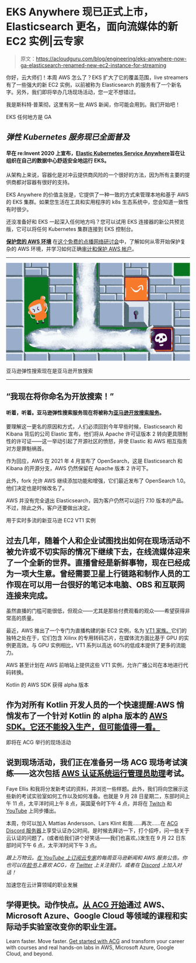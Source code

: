# EKS Anywhere 现已正式上市，Elasticsearch 更名，面向流媒体的新 EC2 实例|云专家

> 原文：<https://acloudguru.com/blog/engineering/eks-anywhere-now-ga-elasticsearch-renamed-new-ec2-instance-for-streaming>

你好，云大师们！本周 AWS 怎么了？EKS 扩大了它的覆盖范围，live streamers 有了一些强大的新 EC2 实例，以前被称为 Elasticsearch 的服务有了一个新名字。另外，我们即将举办几场现场活动，您一定不想错过。

我是斯科特·普莱彻，这里有另一批 AWS 新闻，你可能会用到。我们开始吧！

EKS 任何地方是 GA

## *弹性 Kubernetes 服务现已全面普及*

#### 早在 re:Invent 2020 上宣布，[Elastic Kubernetes Service Anywhere](https://aws.amazon.com/blogs/aws/amazon-eks-anywhere-now-generally-available-to-create-and-manage-kubernetes-clusters-on-premises/)旨在让组织在自己的数据中心舒适安全地运行 EKS。

从架构上来说，容器化是对冲云提供商风险的一个很好的方法，因为所有主要的提供商都对容器有很好的支持。

EKS Anywhere 的价值主张是，它提供了一种一致的方式来管理本地和基于 AWS 的 EKS 集群。如果您生活在工具和实用程序的 k8s 生态系统中，您会知道一致性有时很少。

还没准备好和 EKS 一起深入任何地方吗？您可以试用 EKS 连接器的新公共预览版，它可以将任何 Kubernetes 集群连接到 EKS 控制台。

**[保护您的 AWS 环境](https://get.acloudguru.com/securing-aws-environment-webinar)** 在[这个免费的点播网络研讨会](https://get.acloudguru.com/securing-aws-environment-webinar)中，了解如何从零开始保护复杂的 AWS 环境，并学习如何正确[审计和保护 AWS 帐户](https://acloudguru.com/blog/engineering/how-to-audit-and-secure-an-aws-account)。

* * *

[![Ransomware and Reducing Your Blast Radius on AWS](img/82cdea1597d3af97d42e03398b92931f.png)](https://get.acloudguru.com/securing-aws-environment-webinar)

亚马逊弹性搜索现在是亚马逊开放搜索

* * *

## “我现在将你命名为开放搜索！”

#### 听着，听着。亚马逊弹性搜索服务现在将被称为[亚马逊开放搜索服务](https://aws.amazon.com/blogs/aws/amazon-elasticsearch-service-is-now-amazon-opensearch-service-and-supports-opensearch-10/)。

要理解这一更名的原因和方式，人们必须回到今年早些时候，Elasticsearch 和 Kibana 背后的公司 Elastic 宣布，他们将从 Apache 许可证版本 2 转向更具限制性的许可证——这一举动引起了开源社区的愤怒，并使 Elastic 和 AWS 相互指责对方是罪魁祸首。

作为回应，AWS 在 2021 年 4 月宣布了 OpenSearch，这是 Elasticsearch 和 Kibana 的开源分支，AWS 仍然保留在 Apache 版本 2 许可下。

此外，fork 允许 AWS 继续添加功能和增强，它们最近发布了 OpenSearch 1.0。他们决定也是时候改名了。

AWS 并没有完全退出 Elasticsearch，因为客户仍然可以运行 7.10 版本的产品。不过，除此之外，客户还要做出决定。

用于实时多流的新亚马逊 EC2 VT1 实例

## 过去几年，随着个人和企业试图找出如何在现场活动不被允许或不切实际的情况下继续下去，在线流媒体迎来了一个全新的世界。直播曾经是新鲜事物，现在已经成为一项大生意。曾经需要卫星上行链路和制作人员的工作现在可以用一台很好的笔记本电脑、OBS 和互联网连接来完成。

虽然直播的门槛可能很低，但观众——尤其是那些付费观看的观众——希望获得非常高的质量。

最近，AWS 推出了一个专门为直播构建的新 EC2 实例，名为 [VT1 家族。](http://Resource/link:%20https://aws.amazon.com/blogs/aws/new-amazon-ec2-vt1-instances-for-live-multi-stream-video-transcoding/)它们的独特之处在于，它们包含 Xilinx 的专用转码芯片，在媒体流方面比基于 GPU 的实例更高效。与 GPU 实例相比，VT1 系列以高达 60%的低成本提供了更多的流能力。

AWS 甚至计划在 AWS 前哨站上提供这些 VT1 实例，允许广播公司在本地进行代码转换。

Kotlin 的 AWS SDK 获得 alpha 版本

## 作为对所有 Kotlin 开发人员的一个快速提醒:AWS 悄悄发布了一个针对 Kotlin 的 alpha 版本的 [AWS SDK。它还不能投入生产，但可能值得一看。](https://aws.amazon.com/blogs/developer/aws-sdk-for-kotlin-alpha-release/)

即将在 ACG 举行的现场活动

## 说到现场活动，我们正在准备另一场 ACG 现场考试演练——这次包括 [AWS 认证系统运行管理员助理](https://acloudguru.com/course/aws-certified-sysops-administrator-associate)考试。

Faye Ellis 和我将分发新考试的资料，并浏览一些样题。此外，我们将向您展示这些新的考试实验室如何工作以及如何准备。也就是 9 月 28 日星期二，东部时间上午 11 点，太平洋时间上午 8 点，英国夏令时下午 4 点，并将在 [Twitch](https://www.twitch.tv/acloudguruofficial) 和 [YouTube](https://youtu.be/Tm1wBx0paAs) 上同步播出。

本周，你可以加入 Mattias Andersson、Lars Klint 和我……再次……在 [ACG Discord 服务器](https://discord.com/invite/acloudguru)上享受认证办公时间。是时候去拜访一下，打个招呼，问一些关于云认证的问题了。(或者给我们讲个好笑话——我们也喜欢。)发生在 9 月 22 日东部时间下午 6 点，太平洋时间下午 3 点。

*跟上万物云。[在 YouTube 上订阅云专家](https://www.youtube.com/c/AcloudGuru/?sub_confirmation=1)的每周亚马逊新闻和 AWS 服务公告。你也可以在[脸书](https://www.facebook.com/acloudguru)上喜欢 ACG，在 [Twitter](https://twitter.com/acloudguru) 上关注我们，或者在 [Discord](http://discord.gg/acloudguru) 上加入对话！*

加速您在云计算领域的职业发展

## 学得更快。动作快点。[从 ACG 开始](https://acloudguru.com/pricing)通过 AWS、Microsoft Azure、Google Cloud 等领域的课程和实际动手实验室改变你的职业生涯。

Learn faster. Move faster. [Get started with ACG](https://acloudguru.com/pricing) and transform your career with courses and real hands-on labs in AWS, Microsoft Azure, Google Cloud, and beyond.